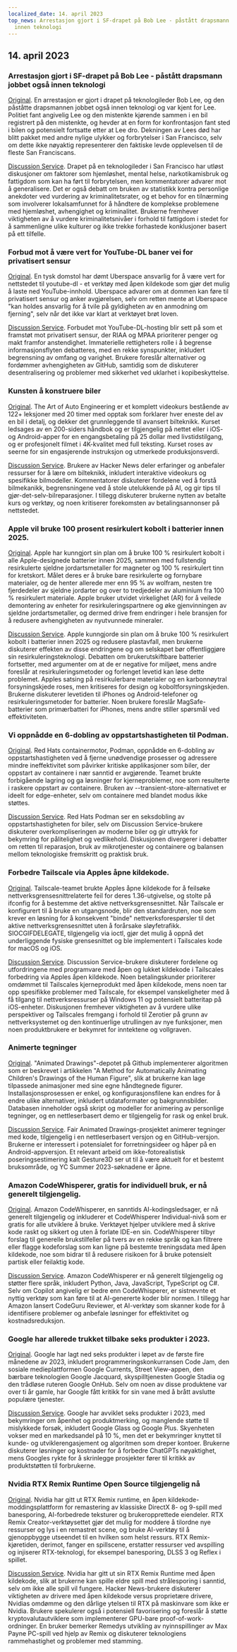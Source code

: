 ```yaml
---
localized_date: 14. april 2023
top_news: Arrestasjon gjort i SF-drapet på Bob Lee - påstått drapsmann jobbet også
  innen teknologi
---
```


## 14. april 2023

### Arrestasjon gjort i SF-drapet på Bob Lee - påstått drapsmann jobbet også innen teknologi

[Original](https://missionlocal.org/2023/04/bob-lee-killing-arrest-made-san-francisco/).
En arrestasjon er gjort i drapet på teknologileder Bob Lee, og den påståtte drapsmannen jobbet også innen teknologi og var kjent for Lee. Politiet fant angivelig Lee og den mistenkte kjørende sammen i en bil registrert på den mistenkte, og hevder at en form for konfrontasjon fant sted i bilen og potensielt fortsatte etter at Lee dro. Dekningen av Lees død har blitt pakket med andre nylige ulykker og forbrytelser i San Francisco, selv om dette ikke nøyaktig representerer den faktiske levde opplevelsen til de fleste San Franciscans.

[Discussion Service](http://news.ycombinator.com/item?id=35555525).
Drapet på en teknologileder i San Francisco har utløst diskusjoner om faktorer som hjemløshet, mental helse, narkotikamisbruk og fattigdom som kan ha ført til forbrytelsen, men kommentatorer advarer mot å generalisere. Det er også debatt om bruken av statistikk kontra personlige anekdoter ved vurdering av kriminalitetsrater, og et behov for en tilnærming som involverer lokalsamfunnet for å håndtere de komplekse problemene med hjemløshet, avhengighet og kriminalitet. Brukerne fremhever viktigheten av å vurdere kriminalitetsnivåer i forhold til fattigdom i stedet for å sammenligne ulike kulturer og ikke trekke forhastede konklusjoner basert på ett tilfelle.

### Forbud mot å være vert for YouTube-DL baner vei for privatisert sensur

[Original](https://torrentfreak.com/youtube-dl-hosting-ban-paves-the-way-to-privatized-censorship-230411/).
En tysk domstol har dømt Uberspace ansvarlig for å være vert for nettstedet til youtube-dl - et verktøy med åpen kildekode som gjør det mulig å laste ned YouTube-innhold. Uberspace advarer om at dommen kan føre til privatisert sensur og anker avgjørelsen, selv om retten mente at Uberspace "kan holdes ansvarlig for å tvile på gyldigheten av en anmodning om fjerning", selv når det ikke var klart at verktøyet brøt loven.

[Discussion Service](http://news.ycombinator.com/item?id=35553337).
Forbudet mot YouTube-DL-hosting blir sett på som et framstøt mot privatisert sensur, der RIAA og MPAA prioriterer penger og makt framfor anstendighet. Immaterielle rettigheters rolle i å begrense informasjonsflyten debatteres, med en rekke synspunkter, inkludert begrensning av omfang og varighet. Brukere foreslår alternativer og fordømmer avhengigheten av GitHub, samtidig som de diskuterer desentralisering og problemer med sikkerhet ved uklarhet i kopibeskyttelse.

### Kunsten å konstruere biler

[Original](https://www.howacarworks.com/video-course).
The Art of Auto Engineering er et komplett videokurs bestående av 122+ leksjoner med 20 timer med opptak som forklarer hver eneste del av en bil i detalj, og dekker det grunnleggende til avansert bilteknikk. Kurset ledsages av en 200-siders håndbok og er tilgjengelig på nettet eller i iOS- og Android-apper for en engangsbetaling på 25 dollar med livstidstilgang, og er profesjonelt filmet i 4K-kvalitet med full teksting. Kurset roses av seerne for sin engasjerende instruksjon og utmerkede produksjonsverdi.

[Discussion Service](http://news.ycombinator.com/item?id=35552393).
Brukere av Hacker News deler erfaringer og anbefaler ressurser for å lære om bilteknikk, inkludert interaktive videokurs og spesifikke bilmodeller. Kommentatorer diskuterer fordelene ved å forstå bilmekanikk, begrensningene ved å stole utelukkende på AI, og gir tips til gjør-det-selv-bilreparasjoner. I tillegg diskuterer brukerne nytten av betalte kurs og verktøy, og noen kritiserer forekomsten av betalingsannonser på nettstedet.

### Apple vil bruke 100 prosent resirkulert kobolt i batterier innen 2025.

[Original](https://www.apple.com/newsroom/2023/04/apple-will-use-100-percent-recycled-cobalt-in-batteries-by-2025/).
Apple har kunngjort sin plan om å bruke 100 % resirkulert kobolt i alle Apple-designede batterier innen 2025, sammen med fullstendig resirkulerte sjeldne jordartsmetaller for magneter og 100 % resirkulert tinn for kretskort. Målet deres er å bruke bare resirkulerte og fornybare materialer, og de henter allerede mer enn 95 % av wolfram, nesten tre fjerdedeler av sjeldne jordarter og over to tredjedeler av aluminium fra 100 % resirkulert materiale. Apple bruker utvidet virkelighet (AR) for å veilede demontering av enheter for resirkuleringspartnere og øke gjenvinningen av sjeldne jordartsmetaller, og dermed drive frem endringer i hele bransjen for å redusere avhengigheten av nyutvunnede mineraler.

[Discussion Service](http://news.ycombinator.com/item?id=35554270).
Apple kunngjorde sin plan om å bruke 100 % resirkulert kobolt i batterier innen 2025 og redusere plastavfall, men brukerne diskuterer effekten av disse endringene og om selskapet bør offentliggjøre sin resirkuleringsteknologi. Debatten om brukerutskiftbare batterier fortsetter, med argumenter om at de er negative for miljøet, mens andre foreslår at resirkuleringsmetoder og forlenget levetid kan løse dette problemet. Apples satsing på resirkulerbare materialer og en karbonnøytral forsyningskjede roses, men kritiseres for design og koboltforsyningskjeden. Brukerne diskuterer levetiden til iPhones og Android-telefoner og resirkuleringsmetoder for batterier. Noen brukere foreslår MagSafe-batterier som primærbatteri for iPhones, mens andre stiller spørsmål ved effektiviteten.

### Vi oppnådde en 6-dobling av oppstartshastigheten til Podman.

[Original](https://www.redhat.com/sysadmin/speed-containers-podman-raspberry-pi).
Red Hats containermotor, Podman, oppnådde en 6-dobling av oppstartshastigheten ved å fjerne unødvendige prosesser og adressere mindre ineffektivitet som påvirker kritiske applikasjoner som biler, der oppstart av containere i nær sanntid er avgjørende. Teamet brukte forbigående lagring og ga løsninger for kjerneproblemer, noe som resulterte i raskere oppstart av containere. Bruken av --transient-store-alternativet er ideelt for edge-enheter, selv om containere med blandet modus ikke støttes.

[Discussion Service](http://news.ycombinator.com/item?id=35551830).
Red Hats Podman ser en seksdobling av oppstartshastigheten for biler, selv om Discussion Service-brukere diskuterer overkompliseringen av moderne biler og gir uttrykk for bekymring for pålitelighet og vedlikehold. Diskusjonen divergerer i debatter om retten til reparasjon, bruk av mikrotjenester og containere og balansen mellom teknologiske fremskritt og praktisk bruk.

### Forbedre Tailscale via Apples åpne kildekode.

[Original](https://tailscale.dev/blog/darwin-spelunking).
Tailscale-teamet brukte Apples åpne kildekode for å feilsøke nettverksgrensesnittrelaterte feil for deres 1.36-utgivelse, og stolte på ifconfig for å bestemme det aktive nettverksgrensesnittet. Når Tailscale er konfigurert til å bruke en utgangsnode, blir den standardruten, noe som krever en løsning for å konsekvent "binde" nettverksforespørsler til det aktive nettverksgrensesnittet uten å forårsake sløyfetrafikk. SIOCGIFDELEGATE, tilgjengelig via ioctl, gjør det mulig å oppnå det underliggende fysiske grensesnittet og ble implementert i Tailscales kode for macOS og iOS.

[Discussion Service](http://news.ycombinator.com/item?id=35559124).
Discussion Service-brukere diskuterer fordelene og utfordringene med programvare med åpen og lukket kildekode i Tailscales forbedring via Apples åpen kildekode. Noen betalingskunder prioriterer omdømmet til Tailscales kjerneprodukt med åpen kildekode, mens noen tar opp spesifikke problemer med Tailscale, for eksempel vanskeligheter med å få tilgang til nettverksressurser på Windows 11 og potensielt batteritap på iOS-enheter. Diskusjonen fremhever viktigheten av å vurdere ulike perspektiver og Tailscales fremgang i forhold til Zerotier på grunn av nettverksystemet og den kontinuerlige utrullingen av nye funksjoner, men noen produktbrukere er bekymret for inntektene og vollgraven.

### Animerte tegninger

[Original](https://fairanimateddrawings.com/site/home).
"Animated Drawings"-depotet på Github implementerer algoritmen som er beskrevet i artikkelen "A Method for Automatically Animating Children's Drawings of the Human Figure", slik at brukerne kan lage tilpassede animasjoner med sine egne håndtegnede figurer. Installasjonsprosessen er enkel, og konfigurasjonsfilene kan endres for å endre ulike alternativer, inkludert utdataformater og bakgrunnsbilder. Databasen inneholder også skript og modeller for animering av personlige tegninger, og en nettleserbasert demo er tilgjengelig for rask og enkel bruk.

[Discussion Service](http://news.ycombinator.com/item?id=35561203).
Fair Animated Drawings-prosjektet animerer tegninger med kode, tilgjengelig i en nettleserbasert versjon og en GitHub-versjon. Brukerne er interessert i potensialet for forretningsideer og håper på en Android-appversjon. Et relevant arbeid om ikke-fotorealistisk poseringsestimering kalt Gesture3D ser ut til å være aktuelt for et bestemt bruksområde, og YC Summer 2023-søknadene er åpne.

### Amazon CodeWhisperer, gratis for individuell bruk, er nå generelt tilgjengelig.

[Original](https://aws.amazon.com/blogs/aws/amazon-codewhisperer-free-for-individual-use-is-now-generally-available/).
Amazon CodeWhisperer, en sanntids AI-kodingsledsager, er nå generelt tilgjengelig og inkluderer et CodeWhisperer Individual-nivå som er gratis for alle utviklere å bruke. Verktøyet hjelper utviklere med å skrive kode raskt og sikkert og uten å forlate IDE-en sin. CodeWhisperer tilbyr forslag til generelle brukstilfeller på tvers av en rekke språk og kan filtrere eller flagge kodeforslag som kan ligne på bestemte treningsdata med åpen kildekode, noe som bidrar til å redusere risikoen for å bruke potensielt partisk eller feilaktig kode.

[Discussion Service](http://news.ycombinator.com/item?id=35554460).
Amazon CodeWhisperer er nå generelt tilgjengelig og støtter flere språk, inkludert Python, Java, JavaScript, TypeScript og C#. Selv om Copilot angivelig er bedre enn CodeWhisperer, er sistnevnte et nyttig verktøy som kan føre til at AI-genererte koder blir normen. I tillegg har Amazon lansert CodeGuru Reviewer, et AI-verktøy som skanner kode for å identifisere problemer og anbefale løsninger for effektivitet og kostnadsreduksjon.

### Google har allerede trukket tilbake seks produkter i 2023.

[Original](https://toolhub.tech/blog/Google-2023-Shutdown-Spree-6-Products-Pulled-in-Just-4-Months/).
Google har lagt ned seks produkter i løpet av de første fire månedene av 2023, inkludert programmeringskonkurransen Code Jam, den sosiale medieplattformen Google Currents, Street View-appen, den bærbare teknologien Google Jacquard, skyspilltjenesten Google Stadia og den trådløse ruteren Google OnHub. Selv om noen av disse produktene var over ti år gamle, har Google fått kritikk for sin vane med å brått avslutte populære tjenester.

[Discussion Service](http://news.ycombinator.com/item?id=35553421).
Google har avviklet seks produkter i 2023, med bekymringer om åpenhet og produktmerking, og manglende støtte til mislykkede forsøk, inkludert Google Glass og Google Plus. Skyenheten vokser med en markedsandel på 10 %, men det er bekymringer knyttet til kunde- og utviklerengasjement og algoritmen som dreper kontoer. Brukerne diskuterer løsninger og kostnader for å forbedre ChatGPTs nøyaktighet, mens Googles rykte for å skrinlegge prosjekter fører til kritikk av produktstøtten til forbrukerne.

### Nvidia RTX Remix Runtime Open Source tilgjengelig nå

[Original](https://www.nvidia.com/en-us/geforce/news/rtx-remix-runtime-open-source-download/).
Nvidia har gitt ut RTX Remix runtime, en åpen kildekode-moddingsplattform for remastering av klassiske DirectX 8- og 9-spill med banesporing, AI-forbedrede teksturer og brukeropprettede eiendeler. RTX Remix Creator-verktøysettet gjør det mulig for moddere å tilordne nye ressurser og lys i en remastret scene, og bruke AI-verktøy til å gjenoppbygge utseendet til en hvilken som helst ressurs. RTX Remix-kjøretiden, derimot, fanger en spillscene, erstatter ressurser ved avspilling og injiserer RTX-teknologi, for eksempel banesporing, DLSS 3 og Reflex i spillet.

[Discussion Service](http://news.ycombinator.com/item?id=35552378).
Nvidia har gitt ut sin RTX Remix Runtime med åpen kildekode, slik at brukerne kan spille eldre spill med strålesporing i sanntid, selv om ikke alle spill vil fungere. Hacker News-brukere diskuterer viktigheten av drivere med åpen kildekode versus proprietære drivere, Nvidias omdømme og den dårlige ytelsen til RTX på maskinvare som ikke er Nvidia. Brukere spekulerer også i potensiell favorisering og foreslår å støtte kryptovalutautviklere som implementerer GPU-bare proof-of-work-ordninger. En bruker bemerker Remedys utvikling av nyinnspillinger av Max Payne PC-spill ved hjelp av Remix og diskuterer teknologiens rammehastighet og problemer med stamming.
